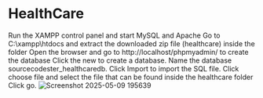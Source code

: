 # HealthCare
Run the XAMPP control panel and start MySQL and Apache
Go to C:\xampp\htdocs and extract the downloaded zip file (healthcare) inside the folder
Open the browser and go to http://localhost/phpmyadmin/ to create the database
Click the new to create a database.
Name the database sourcecodester_healthcaredb.
Click Import to import the SQL file. Click choose file and select the file that can be found inside the healthcare folder
Click go.
![Screenshot 2025-05-09 195639](https://github.com/user-attachments/assets/5dfdcc0e-cb6a-4878-9c15-4ad8785334e2)
